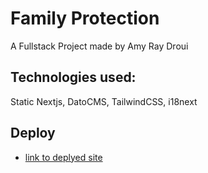 
# Family Protection 
A Fullstack Project made by Amy Ray Droui

## Technologies used:
 Static Nextjs, DatoCMS, TailwindCSS, i18next

## Deploy
- [link to deplyed site](https://family-protection.herokuapp.com/)
